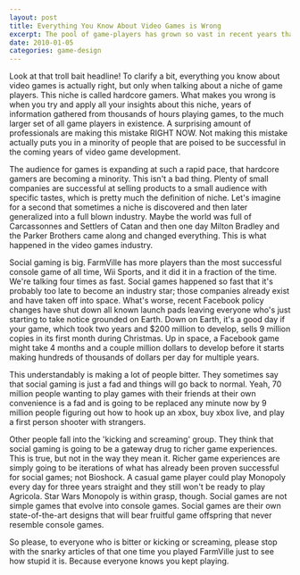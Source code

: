 ```yaml
---
layout: post
title: Everything You Know About Video Games is Wrong
excerpt: The pool of game-players has grown so vast in recent years that traditional audiences are now niche audiences.
date: 2010-01-05
categories: game-design
---
```

Look at that troll bait headline! To clarify a bit, everything you know about video games is actually right, but only when talking about a niche of game players. This niche is called hardcore gamers. What makes you wrong is when you try and apply all your insights about this niche, years of information gathered from thousands of hours playing games, to the much larger set of all game players in existence. A surprising amount of professionals are making this mistake RIGHT NOW. Not making this mistake actually puts you in a minority of people that are poised to be successful in the coming years of video game development.

The audience for games is expanding at such a rapid pace, that hardcore gamers are becoming a minority. This isn't a bad thing. Plenty of small companies are successful at selling products to a small audience with specific tastes, which is pretty much the definition of niche. Let's imagine for a second that sometimes a niche is discovered and then later generalized into a full blown industry. Maybe the world was full of Carcassonnes and Settlers of Catan and then one day Milton Bradley and the Parker Brothers came along and changed everything. This is what happened in the video games industry.

Social gaming is big. FarmVille has more players than the most successful console game of all time, Wii Sports, and it did it in a fraction of the time. We're talking four times as fast. Social games happened so fast that it's probably too late to become an industry star; those companies already exist and have taken off into space. What's worse, recent Facebook policy changes have shut down all known launch pads leaving everyone who's just starting to take notice grounded on Earth. Down on Earth, it's a good day if your game, which took two years and $200 million to develop, sells 9 million copies in its first month during Christmas. Up in space, a Facebook game might take 4 months and a couple million dollars to develop before it starts making hundreds of thousands of dollars per day for multiple years.

This understandably is making a lot of people bitter. They sometimes say that social gaming is just a fad and things will go back to normal. Yeah, 70 million people wanting to play games with their friends at their own convenience is a fad and is going to be replaced any minute now by 9 million people figuring out how to hook up an xbox, buy xbox live, and play a first person shooter with strangers.

Other people fall into the 'kicking and screaming' group. They think that social gaming is going to be a gateway drug to richer game experiences. This is true, but not in the way they mean it. Richer game experiences are simply going to be iterations of what has already been proven successful for social games; not Bioshock. A casual game player could play Monopoly every day for three years straight and they still won't be ready to play Agricola. Star Wars Monopoly is within grasp, though. Social games are not simple games that evolve into console games. Social games are their own state-of-the-art designs that will bear fruitful game offspring that never resemble console games.

So please, to everyone who is bitter or kicking or screaming, please stop with the snarky articles of that one time you played FarmVille just to see how stupid it is. Because everyone knows you kept playing.
